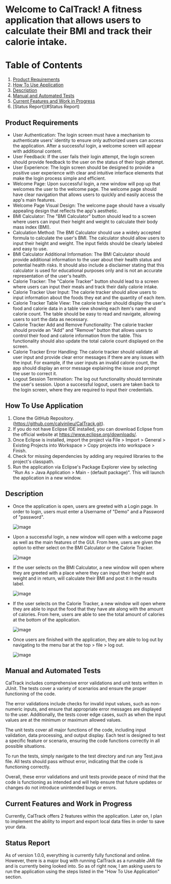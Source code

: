 # Welcome to CalTrack! A fitness application that allows users to calculate their BMI and track their calorie intake.

Table of Contents
=================

1. [Product Requirements](#product-requirements)
2. [How To Use Application](#how-to-use-application)
3. [Description](#description)
4. [Manual and Automated Tests](#manual-and-automated-tests) 
5. [Current Features and Work in Progress](#current-features-and-work-in-progress)
6. [Status Report](#Status Report)

## Product Requirements
 - User Authentication: The login screen must have a mechanism to authenticate users' identity to ensure only authorized users can access the application. After a successful login, a welcome screen will appear with additional content.
 - User Feedback: If the user fails their login attempt, the login screen should provide feedback to the user on the status of their login attempt. 
 - User Experience: The login screen should be designed to provide a positive user experience with clear and intuitive interface elements that make the login process simple and efficient. 
 - Welcome Page: Upon successful login, a new window will pop up that welcomes the user to the welcome page. The welcome page should have clear navigation that allows users to quickly and easily access the app's main features. 
 - Welcome Page Visual Design: The welcome page should have a visually appealing design that reflects the app's aesthetic.
 - BMI Calculator: The "BMI Calculator" button should lead to a screen where users can input their height and weight to calculate their body mass index (BMI).
 - Calculation Method: The BMI Calculator should use a widely accepted formula to calculate the user's BMI. The calculator should allow users to input their height and weight. The input fields should be clearly labeled and easy to use.
 - BMI Calculator Additional Information: The BMI Calculator should provide additional information to the user about their health status and potential health risks. It should also include a disclaimer stating that this calculator is used for educational purposes only and is not an accurate representation of the user's health. 
 - Calorie Tracker: The "Calorie Tracker" button should lead to a screen where users can input their meals and track their daily calorie intake.
 - Calorie Tracker User Input: The calorie tracker should allow users to input information about the foods they eat and the quantity of each item. 
 - Calorie Tracker Table View: The calorie tracker should display the user's food and calorie data in a table view showing each item's name and calorie count. The table should be easy to read and navigate, allowing users to sort the data as necessary.
 - Calorie Tracker Add and Remove Functionality: The calorie tracker should provide an "Add" and "Remove" button that allows users to control their food and calorie information from the table. This functionality should also update the total calorie count displayed on the screen.
 - Calorie Tracker Error Handling: The calorie tracker should validate all user input and provide clear error messages if there are any issues with the input. For example, if the user inputs an invalid calorie count, the app should display an error message explaining the issue and prompt the user to correct it.
 - Logout Session Termination: The log out functionality should terminate the user's session. Upon a successful logout, users are taken back to the login screen, where they are required to input their credentials.
 
 ## How To Use Application
  1. Clone the GitHub Repository. (https://github.com/calvinlieu/CalTrack.git).
  2. If you do not have Eclipse IDE installed, you can download Eclipse from the official website at https://www.eclipse.org/downloads/.
  3. Once Eclipse is installed, import the project via File > Import > General > Existing Projects into Workspace > Copy projects into workspace > Finish.
  4. Check for missing dependencies by adding any required libraries to the project's classpath.
  5. Run the application via Eclipse's Package Explorer view by selecting "Run As > Java Application > Main - (default package)". This will launch the application in a new window.
  
  ## Description 
  - Once the application is open, users are greeted with a Login page. In order to login, users must enter a Username of "Demo" and a Password of "password".
  
    ![image](https://cdn.discordapp.com/attachments/967128927065735218/1094817404464402472/image.png)
    
  - Upon a successful login, a new window will open with a welcome page as well as the main features of the GUI. From here, users are given the option to either select on the BMI Calculator or the Calorie Tracker.
  
    ![image](https://cdn.discordapp.com/attachments/967128927065735218/1094818362464419941/image.png)
    
  - If the user selects on the BMI Calculator, a new window will open where they are greeted with a place where they can input their height and weight and in return, will calculate their BMI and post it in the results label. 
  
    ![image](https://cdn.discordapp.com/attachments/967128927065735218/1094819073738682529/image.png)
    
  - If the user selects on the Calorie Tracker, a new window will open where they are able to input the food that they have ate along with the amount of calories. From here, users are able to see the total amount of calories at the bottom of the application.
  
    ![image](https://cdn.discordapp.com/attachments/967128927065735218/1094819906127679609/image.png)
    
  - Once users are finished with the application, they are able to log out by navigating to the menu bar at the top > file > log out.
  
    ![image](https://cdn.discordapp.com/attachments/967128927065735218/1094820300169953422/image.png)
  
  
  ## Manual and Automated Tests
  
CalTrack includes comprehensive error validations and unit tests written in JUnit. The tests cover a variety of scenarios and ensure the proper functioning of the code.

The error validations include checks for invalid input values, such as non-numeric inputs, and ensure that appropriate error messages are displayed to the user. Additionally, the tests cover edge cases, such as when the input values are at the minimum or maximum allowed values.

The unit tests cover all major functions of the code, including input validation, data processing, and output display. Each test is designed to test a specific feature or scenario, ensuring the code functions correctly in all possible situations.

To run the tests, simply navigate to the test directory and run any Test.java file. All tests should pass without error, indicating that the code is functioning correctly.

Overall, these error validations and unit tests provide peace of mind that the code is functioning as intended and will help ensure that future updates or changes do not introduce unintended bugs or errors.

   
  ## Current Features and Work in Progress
  
Currently, CalTrack offers 2 features within the application. Later on, I plan to implement the ability to import and export local data files in order to save your data.

  ## Status Report

As of version 1.0.0, everything is currently fully functional and online. However, there is a major bug with running CalTrack as a runnable JAR file and is currently being looked into. So as of right now, I am asking users to run the application using the steps listed in the "How To Use Application" section.


  

